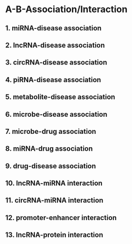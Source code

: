 # A-B-Association/Interaction

## 1. miRNA-disease association  

## 2. lncRNA-disease association  

## 3. circRNA-disease association  

## 4. piRNA-disease association  

## 5. metabolite-disease association  

## 6. microbe-disease association  

## 7. microbe-drug association  

## 8. miRNA-drug association  

## 9. drug-disease association  

## 10. lncRNA-miRNA interaction  

## 11. circRNA-miRNA interaction  

## 12. promoter-enhancer interaction  

## 13. lncRNA-protein interaction  

